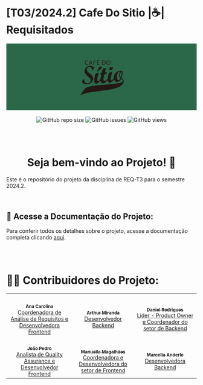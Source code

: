 # [T03/2024.2] Cafe Do Sitio |☕| Requisitados

![Banner](./assets/CafeSitioBanner.png)

<div align="center">

![GitHub repo size](https://img.shields.io/github/repo-size/mdsreq-fga-unb/2024.2-T03-CafeDoSitio?style=for-the-badge)
![GitHub issues](https://img.shields.io/github/issues/mdsreq-fga-unb/2024.2-T03-CafeDoSitio?style=for-the-badge)
![GitHub views](https://komarev.com/ghpvc/?username=req-fga-unb&repo=2024.2-T03-CafeDoSitio&color=blueviolet&style=for-the-badge&label=Views)

</div>

<br>
<br>

<center>
<h1> Seja bem-vindo ao Projeto! 👋</h1>
</center>

Este é o repositório do projeto da disciplina de REQ-T3 para o semestre 2024.2.

<br>

## 📝 Acesse a Documentação do Projeto:

Para conferir todos os detalhes sobre o projeto, acesse a documentação completa clicando [aqui](https://mdsreq-fga-unb.github.io/2024.2-T03-CafeDoSitio/).

<br><br>

# 👩‍💻 Contribuidores do Projeto:

<!-- Foto dos participantes do grupo -->
<div align="center">
  <table>
    <tr>
      <td align="center"><a href="https://github.com/anawcarol"><img style="border-radius: 50%;" src="https://github.com/anawcarol.png" width="100px;" alt=""/><br /><sub><b>Ana Carolina</b></sub></a><br /><a href="https://github.com/anawcarol" title="Rocketseat">Coordenadora de Análise de Requisitos e Desenvolvedora Frontend</a></td>
      <td align="center"><a href="https://github.com/arthur-suares"><img style="border-radius: 50%;" src="https://github.com/arthur-suares.png" width="100px;" alt=""/><br /><sub><b>Arthur Miranda</b></sub></a><br /><a href="https://github.com/arthur-suares" title="Rocketseat">Desenvolvedor Backend</a></td>
      <td align="center"><a href="https://github.com/DanielRogs"><img style="border-radius: 50%;" src="https://github.com/DanielRogs.png" width="100px;" alt=""/><br /><sub><b>Daniel Rodrigues</b></sub></a><br /><a href="https://github.com/DanielRogs" title="Rocketseat">Líder - Product Owner e Coordenador do setor de Backend</a></td>
      </tr>
      <tr>
      <td align="center"><a href="https://github.com/JoaoODragonborn"><img style="border-radius: 50%;" src="https://github.com/JoaoODragonborn.png" width="100px;" alt=""/><br /><sub><b>João Pedro</b></sub></a><br /><a href="https://github.com/JoaoODragonborn" title="Rocketseat">Analista de Quality Assurance e Desenvolvedor Frontend</a></td>
      <td align="center"><a href="https://github.com/manuvaladares"><img style="border-radius: 50%;" src="https://github.com/manuvaladares.png" width="100px;" alt=""/><br /><sub><b>Manuella Magalhães</b></sub></a><br /><a href="https://github.com/manuvaladares" title="Rocketseat">Coordenadora e Desenvolvedora do setor de Frontend</a></td>
      <td align="center"><a href="https://github.com/marcellaanderle"><img style="border-radius: 50%;" src="https://github.com/marcellaanderle.png" width="100px;" alt=""/><br /><sub><b>Marcella Anderle</b></sub></a><br /><a href="https://github.com/marcellaanderle" title="Rocketseat">Desenvolvedora Backend</a></td>
  </table>
</div>